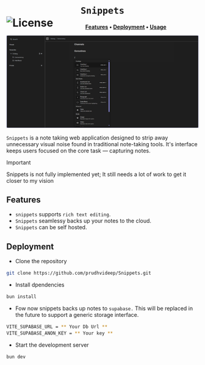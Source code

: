 <div align="center">

<h1>
<code>Snippets</code>
<br clear="all">
<a href="/LICENSE"><img src="https://img.shields.io/badge/license-MIT-blue" alt="License" align="left"></a>
</h1>

**[Features] • [Deployment] • [Usage]**

[Features]: #features
[Deployment]: #deployment
[Usage]: /docs/USAGE.md

<img alt="Snippets" src="/public/snippets.png" width=full>
<p></p>

</div>

`Snippets` is a note taking web application designed to strip away unnecessary visual noise found in traditional note-taking tools. It's interface keeps users focused on the core task — capturing notes.

> [!IMPORTANT]
>
> Snippets is not fully implemented yet; It still needs a lot of work to get it closer to my vision

## Features
- <code>snippets</code> supports <code>rich text editing</code>.
- <code>Snippets</code> seamlessy backs up your notes to the cloud.
- <code>Snippets</code> can be self hosted.

## Deployment

- Clone the repository
```bash
git clone https://github.com/prudhvideep/Snippets.git
```

- Install dpendencies

```bash
bun install
```

- Fow now snippets backs up notes to `supabase.` This will be replaced in the future to support a generic storage interface.

```bash
VITE_SUPABASE_URL = ** Your Db Url **
VITE_SUPABASE_ANON_KEY = ** Your key **
```

- Start the development server

```bash
bun dev
```